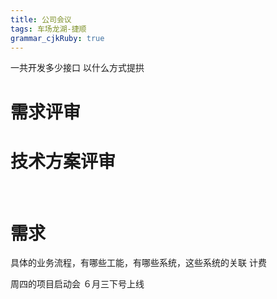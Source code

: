 ```yaml
---
title: 公司会议
tags: 车场龙湖-捷顺
grammar_cjkRuby: true
---
```

一共开发多少接口
以什么方式提拱
# 需求评审

# 技术方案评审
	　

#  需求
具体的业务流程，有哪些工能，有哪些系统，这些系统的关联
计费

周四的项目启动会
６月三下号上线


